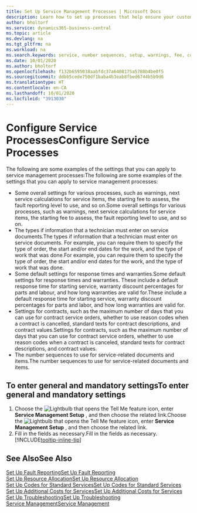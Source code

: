 ```yaml
---
title: Set Up Service Management Processes | Microsoft Docs
description: Learn how to set up processes that help ensure your customers are satisfied with your customer service.
author: bholtorf
ms.service: dynamics365-business-central
ms.topic: article
ms.devlang: na
ms.tgt_pltfrm: na
ms.workload: na
ms.search.keywords: service, number sequences, setup, warnings, fee, contracts, warranties
ms.date: 10/01/2020
ms.author: bholtorf
ms.openlocfilehash: f132b6595038aabfdc37a6408175a5780b4be0f5
ms.sourcegitcommit: ddbb5cede750df1baba4b3eab8fbed6744b5b9d6
ms.translationtype: HT
ms.contentlocale: en-CA
ms.lasthandoff: 10/01/2020
ms.locfileid: "3913030"
---
```

# <a name="configure-service-processes"></a><span data-ttu-id="51d7c-103">Configure Service Processes</span><span class="sxs-lookup"><span data-stu-id="51d7c-103">Configure Service Processes</span></span>
<span data-ttu-id="51d7c-104">The following are some examples of the settings that you can apply to service management processes:</span><span class="sxs-lookup"><span data-stu-id="51d7c-104">The following are some examples of the settings that you can apply to service management processes:</span></span>  
  
* <span data-ttu-id="51d7c-105">Some overall settings for various processes, such as warnings, next service calculations for service items, the starting fee to assess, the fault reporting level to use, and so on.</span><span class="sxs-lookup"><span data-stu-id="51d7c-105">Some overall settings for various processes, such as warnings, next service calculations for service items, the starting fee to assess, the fault reporting level to use, and so on.</span></span>  
* <span data-ttu-id="51d7c-106">The types if information that a technician must enter on service documents.</span><span class="sxs-lookup"><span data-stu-id="51d7c-106">The types if information that a technician must enter on service documents.</span></span> <span data-ttu-id="51d7c-107">For example, you can require them to specify the type of order, the start and/or end dates for the work, and the type of work that was done.</span><span class="sxs-lookup"><span data-stu-id="51d7c-107">For example, you can require them to specify the type of order, the start and/or end dates for the work, and the type of work that was done.</span></span>  
* <span data-ttu-id="51d7c-108">Some default settings for response times and warranties.</span><span class="sxs-lookup"><span data-stu-id="51d7c-108">Some default settings for response times and warranties.</span></span> <span data-ttu-id="51d7c-109">These include a default response time for starting service, warranty discount percentages for parts and labour, and how long warranties are valid for.</span><span class="sxs-lookup"><span data-stu-id="51d7c-109">These include a default response time for starting service, warranty discount percentages for parts and labor, and how long warranties are valid for.</span></span>  
* <span data-ttu-id="51d7c-110">Settings for contracts, such as the maximum number of days that you can use for contract service orders, whether to use reason codes when a contract is cancelled, standard texts for contract descriptions, and contract values.</span><span class="sxs-lookup"><span data-stu-id="51d7c-110">Settings for contracts, such as the maximum number of days that you can use for contract service orders, whether to use reason codes when a contract is canceled, standard texts for contract descriptions, and contract values.</span></span>  
* <span data-ttu-id="51d7c-111">The number sequences to use for service-related documents and items.</span><span class="sxs-lookup"><span data-stu-id="51d7c-111">The number sequences to use for service-related documents and items.</span></span>  

## <a name="to-enter-general-and-mandatory-settings"></a><span data-ttu-id="51d7c-112">To enter general and mandatory settings</span><span class="sxs-lookup"><span data-stu-id="51d7c-112">To enter general and mandatory settings</span></span>
1. <span data-ttu-id="51d7c-113">Choose the ![Lightbulb that opens the Tell Me feature](media/ui-search/search_small.png "Tell me what you want to do") icon, enter **Service Management Setup** , and then choose the related link.</span><span class="sxs-lookup"><span data-stu-id="51d7c-113">Choose the ![Lightbulb that opens the Tell Me feature](media/ui-search/search_small.png "Tell me what you want to do") icon, enter **Service Management Setup** , and then choose the related link.</span></span>
2. <span data-ttu-id="51d7c-114">Fill in the fields as necessary.</span><span class="sxs-lookup"><span data-stu-id="51d7c-114">Fill in the fields as necessary.</span></span> [!INCLUDE[tooltip-inline-tip](includes/tooltip-inline-tip_md.md)]  

## <a name="see-also"></a><span data-ttu-id="51d7c-115">See Also</span><span class="sxs-lookup"><span data-stu-id="51d7c-115">See Also</span></span>  
[<span data-ttu-id="51d7c-116">Set Up Fault Reporting</span><span class="sxs-lookup"><span data-stu-id="51d7c-116">Set Up Fault Reporting</span></span>](service-how-setup-fault-reporting.md)  
[<span data-ttu-id="51d7c-117">Set Up Resource Allocation</span><span class="sxs-lookup"><span data-stu-id="51d7c-117">Set Up Resource Allocation</span></span>](service-how-setup-resource-allocation.md)  
[<span data-ttu-id="51d7c-118">Set Up Codes for Standard Services</span><span class="sxs-lookup"><span data-stu-id="51d7c-118">Set Up Codes for Standard Services</span></span>](service-how-setup-service-coding.md)  
[<span data-ttu-id="51d7c-119">Set Up Additional Costs for Services</span><span class="sxs-lookup"><span data-stu-id="51d7c-119">Set Up Additional Costs for Services</span></span>](service-how-setup-service-costs-pricing.md)  
[<span data-ttu-id="51d7c-120">Set Up Troubleshooting</span><span class="sxs-lookup"><span data-stu-id="51d7c-120">Set Up Troubleshooting</span></span>](service-how-setup-troubleshooting.md)  
[<span data-ttu-id="51d7c-121">Service Management</span><span class="sxs-lookup"><span data-stu-id="51d7c-121">Service Management</span></span>](service-service.md)  
